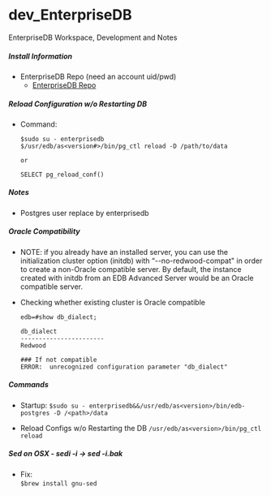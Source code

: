 # dev_EnterpriseDB
EnterpriseDB Workspace, Development and Notes

##### Install Information
- EnterpriseDB Repo (need an account uid/pwd)
  - [ EnterpriseDB Repo](https://yum.enterprisedb.com/edbrepos/edb-repo-latest.noarch.rpm) <br/>

##### Reload Configuration w/o Restarting DB
- Command:
  ```
  $sudo su - enterprisedb
  $/usr/edb/as<version#>/bin/pg_ctl reload -D /path/to/data

  or 

  SELECT pg_reload_conf()
  ```

##### Notes
- Postgres user replace by enterprisedb

##### Oracle Compatibility
- NOTE: if you already have an installed server, you can use the initialization cluster option (initdb) with “--no-redwood-compat" in order to create a non-Oracle compatible server. By default, the instance created with initdb from an EDB Advanced Server would be an Oracle compatible server. <br/>

- Checking whether existing cluster is Oracle compatible
  ```
  edb=#show db_dialect;

  db_dialect
  -----------------------
  Redwood

  ### If not compatible
  ERROR:  unrecognized configuration parameter "db_dialect"
  ```
##### Commands
- Startup:
  `$sudo su - enterprisedb&&/usr/edb/as<version>/bin/edb-postgres -D /<path>/data` <br/>

- Reload Configs w/o Restarting the DB
  `/usr/edb/as<version>/bin/pg_ctl reload` <br/>

##### Sed on OSX - sedi -i -> sed -i.bak
- Fix: <br/>
  `$brew install gnu-sed` <br/>
